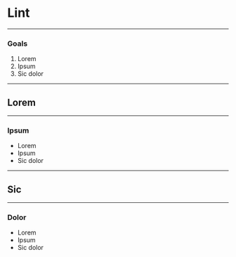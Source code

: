 # Lint

---

### Goals
1. Lorem
1. Ipsum
1. Sic dolor

---

## Lorem

---

### Ipsum
* Lorem
* Ipsum
* Sic dolor

---

## Sic


---

### Dolor
* Lorem
* Ipsum
* Sic dolor


